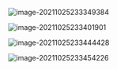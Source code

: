 ![image-20211025233349384](D:\dev\AllNote\.mdnote\assets\image-20211025233349384.png)

![image-20211025233401901](D:\dev\AllNote\.mdnote\assets\image-20211025233401901.png)

![image-20211025233444428](D:\dev\AllNote\.mdnote\assets\image-20211025233444428.png)

![image-20211025233454226](D:\dev\AllNote\.mdnote\assets\image-20211025233454226.png)